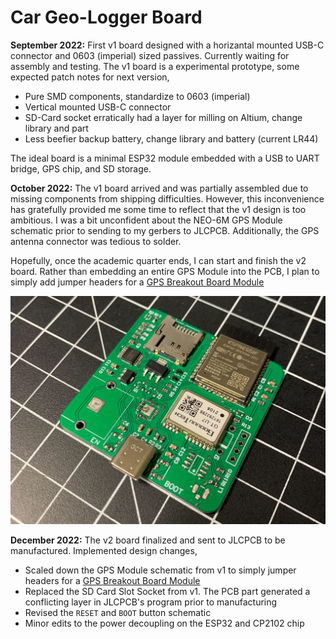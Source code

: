 # Car Geo-Logger Board

**September 2022:** First v1 board designed with a horizantal mounted USB-C connector and 0603 (imperial) sized passives. Currently waiting for assembly and testing. The v1 board is a experimental prototype, some expected patch notes for next version, 

- Pure SMD components, standardize to 0603 (imperial)
- Vertical mounted USB-C connector
- SD-Card socket erratically had a layer for milling on Altium, change library and part
- Less beefier backup battery, change library and battery (current LR44)

The ideal board is a minimal ESP32 module embedded with a USB to UART bridge, GPS chip, and SD storage.

**October 2022:** The v1 board arrived and was partially assembled due to missing components from shipping difficulties. However, this inconvenience has gratefully provided me some time to reflect that the v1 design is too ambitious. I was a bit unconfident about the NEO-6M GPS Module schematic prior to sending to my gerbers to JLCPCB. Additionally, the GPS antenna connector was tedious to solder.

Hopefully, once the academic quarter ends, I can start and finish the v2 board. Rather than embedding an entire GPS Module into the PCB, I plan to simply add jumper headers for a [GPS Breakout Board Module](https://www.amazon.com/Microcontroller-Compatible-Sensitivity-Navigation-Positioning/dp/B07P8YMVNT/ref=sr_1_3?crid=22ROHB4K82FYE&keywords=gps+module&qid=1671508036&sprefix=gps+modul%2Caps%2C156&sr=8-3)

<p align="center">
  <img src="v1\outputs\board_v1.jpg"/>
</p>

**December 2022:** The v2 board finalized and sent to JLCPCB to be manufactured. Implemented design changes,

- Scaled down the GPS Module schematic from v1 to simply jumper headers for a [GPS Breakout Board Module](https://www.amazon.com/Microcontroller-Compatible-Sensitivity-Navigation-Positioning/dp/B07P8YMVNT/ref=sr_1_3?crid=22ROHB4K82FYE&keywords=gps+module&qid=1671508036&sprefix=gps+modul%2Caps%2C156&sr=8-3)
- Replaced the SD Card Slot Socket from v1. The PCB part generated a conflicting layer in JLCPCB's program prior to manufacturing
- Revised the `RESET` and `BOOT` button schematic
- Minor edits to the power decoupling on the ESP32 and CP2102 chip
